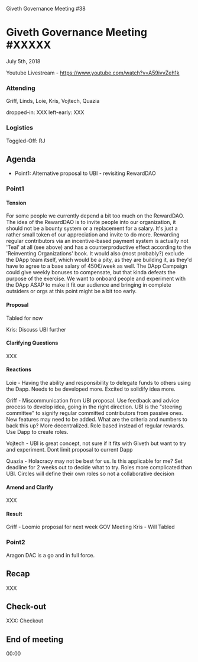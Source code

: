 Giveth Governance Meeting #38
# Giveth Governance Meeting #XXXXX


July 5th, 2018


Youtube Livestream - https://www.youtube.com/watch?v=A59ivvZeh1k


### Attending

Griff, Linds, Loie, Kris, Vojtech, Quazia

dropped-in: XXX
left-early: XXX


### Logistics

Toggled-Off: RJ



## Agenda

*   Point1: Alternative proposal to UBI - revisiting RewardDAO


### Point1


#### Tension

For some people we currently depend a bit too much on the RewardDAO. The idea of the RewardDAO is to invite people into our organization, it should not be a bounty system or a replacement for a salary. It's just a rather small token of our appreciation and invite to do more.
Rewarding regular contributors via an incentive-based payment system is actually not 'Teal' at all (see above) and has a counterproductive effect according to the 'Reinventing Organizations' book. It would also (most probably?) exclude the DApp team itself, which would be a pity, as they are building it, as they'd have to agree to a base salary of 450€/week as well. The DApp Campaign could give weekly bonuses to compensate, but that kinda defeats the purpose of the exercise.
We want to onboard people and experiment with the DApp ASAP to make it fit our audience and bringing in complete outsiders or orgs at this point might be a bit too early.


#### Proposal

Tabled for now

Kris: Discuss UBI further

#### Clarifying Questions

XXX

#### Reactions

Loie - Having the ability and responsibility to delegate funds to others using the Dapp. Needs to be developed more. Excited to solidify idea more. 

Griff - Miscommunication from UBI proposal. Use feedback and advice process to develop idea, going in the right direction. UBI is the "steering committee" to signify regular committed contributors from passive ones. New features may need to be added. What are the criteria and numbers to back this up? More decentralized. Role based instead of regular rewards. Use Dapp to create roles. 

Vojtech - UBI is great concept, not sure if it fits with Giveth but want to try and experiment. Dont limit proposal to current Dapp

Quazia - Holacracy may not be best for us.  Is this applicable for me? Set deadline for 2 weeks out to decide what to try. Roles more complicated than UBI. Circles will define their own roles so not a collaborative decision


#### Amend and Clarify

XXX

#### Result

Griff - Loomio proposal for next week GOV Meeting
Kris - Will 
Tabled

### Point2

Aragon DAC is a go and in full force. 

## Recap

XXX

## Check-out

XXX: Checkout

## End of meeting

00:00
